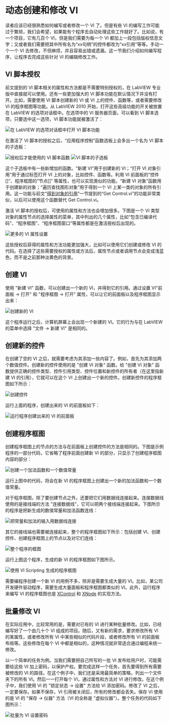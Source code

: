 # 动态创建和修改 VI

读者应该已经很熟悉如何编写或者修改一个 VI 了。但是有些 VI 的编写工作可能过于繁琐，我们会希望，如果能有个程序去自动处理这些工作就好了。比如说，有一个项目，它有几百个 VI，但是我们需要为每一个 VI 都加上一段包括版权信息文字；又或者我们需要把其中所有名为“xx句柄”的控件都改为“xx引用”等等。手动一个一个 VI 去修改，不但麻烦，并且容易出错或遗漏。这一节我们介绍如何编写程序，让程序去完成这些针对 VI 的编辑修改工作。

## VI 脚本授权

前文提到的 VI 脚本相关的属性和方法都是不需要特别授权的，在 LabVIEW 专业版中直接就可以使用。还有一些更加强大的 VI 脚本功能在默认情况下并没有打开。比如，需要使用 VI 脚本创建新的 VI 或 VI 上的控件、函数等，或者需要修改 VI 的程序框图等功能。从 LabVIEW 2010 开始，打开这些高级功能的开关被放置在 LabVIEW 的选项对话框中。在选项中的 VI 服务器页面，可以看到 VI 脚本选项，只要选中这一选项，VI 脚本功能就被激活了：

![](images/image429.png " 在 LabVIEW 的选项对话框中打开 VI 脚本功能")

在激活了 VI 脚本的授权之后，“应用程序控制”函数选板上会多出一个名为 VI 脚本的子选板：

![](images/image430.png "授权后才能使用的 VI 脚本函数")
![](images/image431.png "VI 脚本的子选板")

这个子选板中有一些新增加的函数。“新建 VI”用于创建新的 VI；“打开 VI 对象引用”用于通过标签打开 VI 上的对象，比如控件、函数等。利用 VI 前面板的“控件\[\]”、程序框图的“节点\[\]” 等属性，也可以实现类似的功能。“新建 VI 对象”函数用于创建新的对象；“遍历查找图形对象”用于得到一个 VI 上某一类的对象的所有引用。这一功能与前文“[得到对象的引用](vi_server_for_ui#得到对象的引用)”一节提到的“Get Control.vi”的功能非常类似，以后可以使用这个函数替代 Get Control.vi。



激活 VI 脚本的授权后，可使用的属性和方法也会增加很多。下图是一个 VI 类型对象的属性节点的选择属性的菜单，其中列出的几个属性，比如“包含已编译代码”、“程序框图”、“程序框图窗口”等属性都是在激活授权后出现的。

![](images/image432.png "更多的 VI 属性设置")

这些授权后获得的属性和方法功能更加强大，比如可以使用它们创建或修改 VI 的代码。在选择了这些需要授权的属性或方法后，属性节点或者调用节点会变成浅蓝色，而不是之前那种淡黄色的背景。



## 创建 VI

使用 "新建 VI" 函数，可以创建出一个新的 VI，并得到它的引用。通过设置 VI"前面板 -\> 打开" 和 "程序框图 -\> 打开" 属性，可以让它的前面板以及程序框图显示出来：

![](images/image433.png "创建新的 VI")

这个程序运行之后，计算机屏幕上会出现一个新建的 VI。它的行为与在 LabVIEW 的菜单中选择 "文件 -\> 新建 VI" 是相同的。


## 创建新的控件

在创建了空的 VI 之后，就需要考虑为其添加一些内容了。例如，首先为其添加两个数值控件。创建新的控件使用的是 "创建 VI 对象" 函数。给 "创建 VI 对象" 函数提供正确的控件类型、控件引用类型、控件位置和新控件的所有者（在这里指新建 VI 的引用），它就可以在这个 VI 上创建出一个新的控件。创建新控件的程序框图如下所示：

![](images/image434.png "创建控件")

运行上面的程序，创建出来的 VI 的前面板如下：

![](images/image435.png "运行程序创建出来的 VI 的前面板")


## 创建程序框图

创建程序框图上的节点的方法与在前面板上创建控件的方法是相同的。下图是示例程序的一部分代码，它省略了程序前面创建新 VI 的部分，只显示了创建程序框图内容的部分：

![](images/image436.png "创建一个加法函数和一个数值常量")

运行上图中的代码，将会在新 VI 的程序框图上创建出一个新的加法函数和一个数值常量。

对于程序框图，除了要创建节点之外，还要把它们用数据线连接起来。连接数据线使用的是接线端的方法 "连接数据线"，它可以把两个接线端连接起来。下图所示的程序是把新生成的数值常量和加法函数连线：

![](images/image437.png "把常量和加法的输入用数据线连接")

其它的接线端也需要被连接起来，整个的程序框图如下所示：包括创建 VI、创建控件、创建程序框图上的节点以及对它们连线：

![](images/image438.png "整个程序的框图")

运行上图这个程序，生成的新 VI 的程序框图如下图所示。

![](images/image439.png "使用 VI Scripting 生成的程序框图")

需要编程序创建一个新 VI 的用例不多，除非是需要生成大量的 VI。比如，某公司开发硬件驱动程序，需要生成大量面板和程序框图都类似的 VI。此外，运行程序来编写 VI 的程序框图也是 [XControl](ui_xcontrol) 和 [XNode](oop_xnode) 的实现方法。

## 批量修改 VI

在实际应用中，比较常用的是，需要对已有的 VI 进行某种批量修改。比如，已经编写好了一个由几十个 VI 组成的项目。随后，又有新的需求，要求修改所有 VI 的某属性，或者修改所有 VI 中某些相似的代码片段，或者修改所有 VI 的前面板布局等。这些修改在每个 VI 中都是相似的，这种情况就非常适合通过编程来统一修改。

以一个简单的任务为例。当我们需要把自己所写的一批 VI 发布给用户时，可能需要给这些 VI 加上密码，以保护产权。要完成这样一个任务，首先要得到所有需要被修改的 VI 的路径。在这个例子中，我们还是采用最简单的策略，列出一个文件夹下的所有 VI。然后一一打开每个 VI，通过属性和方法对 VI 进行修改。在这个例子中，我们使用 VI 的 "锁定状态 -\> 设置" 方法给 VI 添加密码。修改了 VI 之后，一定要保存。如果不保存，VI 引用被关闭后，所有的修改都会丢失。保存 VI 使用的是 VI 的 "保存 -\> 仪器" 方法（VI 的全称是 "虚拟仪器"）。整个任务的代码如下图所示：

![](images/image440.png "批量为 VI 设置密码")
